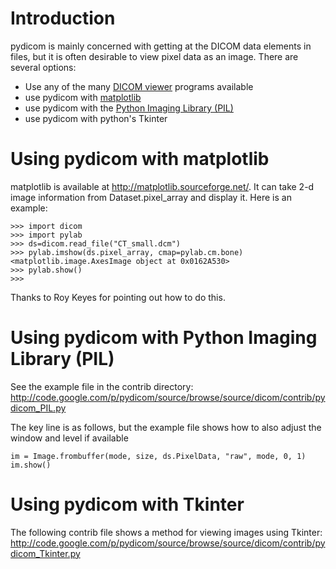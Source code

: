 # Introduction #

pydicom is mainly concerned with getting at the DICOM data elements in files, but it is often desirable to view pixel data as an image. There are several options:
  * Use any of the many [DICOM viewer](http://www.dclunie.com/medical-image-faq/html/part8.html#DICOMFileConvertorsAndViewers) programs available
  * use pydicom with [matplotlib](http://matplotlib.sourceforge.net/)
  * use pydicom with the [Python Imaging Library (PIL)](http://www.pythonware.com/products/pil/)
  * use pydicom with python's Tkinter

# Using pydicom with matplotlib #
matplotlib is available at http://matplotlib.sourceforge.net/. It can take 2-d image information from Dataset.pixel\_array and display it. Here is an example:
```
>>> import dicom
>>> import pylab
>>> ds=dicom.read_file("CT_small.dcm")
>>> pylab.imshow(ds.pixel_array, cmap=pylab.cm.bone)
<matplotlib.image.AxesImage object at 0x0162A530>
>>> pylab.show()
>>>
```
Thanks to Roy Keyes for pointing out how to do this.

# Using pydicom with Python Imaging Library (PIL) #
See the example file in the contrib directory:
http://code.google.com/p/pydicom/source/browse/source/dicom/contrib/pydicom_PIL.py

The key line is as follows, but the example file shows how to also adjust the window and level if available
```
im = Image.frombuffer(mode, size, ds.PixelData, "raw", mode, 0, 1)
im.show()
```

# Using pydicom with Tkinter #
The following contrib file shows a method for viewing images using Tkinter:
http://code.google.com/p/pydicom/source/browse/source/dicom/contrib/pydicom_Tkinter.py